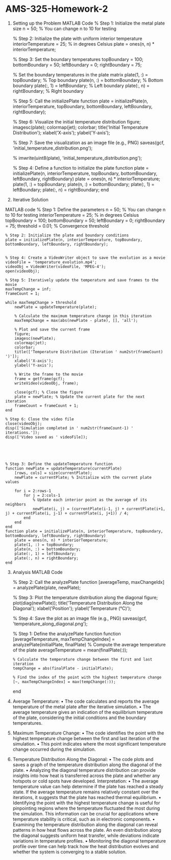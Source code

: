 # AMS-325-Homework-2
1.	Setting up the Problem
  MATLAB Code
    % Step 1: Initialize the metal plate size
    n = 50; % You can change n to 10 for testing
 
    % Step 2: Initialize the plate with uniform interior temperature
    interiorTemperature = 25; % in degrees Celsius
    plate = ones(n, n) * interiorTemperature;
 
    % Step 3: Set the boundary temperatures
    topBoundary = 100;
    bottomBoundary = 50;
    leftBoundary = 0;
    rightBoundary = 75;
 
    % Set the boundary temperatures in the plate matrix
    plate(1, :) = topBoundary;       % Top boundary
    plate(n, :) = bottomBoundary;    % Bottom boundary
    plate(:, 1) = leftBoundary;      % Left boundary
    plate(:, n) = rightBoundary;     % Right boundary
 
 
 
    % Step 5: Call the initializePlate function
    plate = initializePlate(n, interiorTemperature, topBoundary, bottomBoundary, leftBoundary, rightBoundary);
 
    % Step 6: Visualize the initial temperature distribution
    figure;
    imagesc(plate);
    colormap(jet);
    colorbar;
    title('Initial Temperature Distribution');
    xlabel('X-axis');
    ylabel('Y-axis');
 
    % Step 7: Save the visualization as an image file (e.g., PNG)
    saveas(gcf, 'initial_temperature_distribution.png');
 
    % imwrite(uint8(plate), 'initial_temperature_distribution.png');
 
 
 
 
    % Step 4: Define a function to initialize the plate
    function plate = initializePlate(n, interiorTemperature, topBoundary, bottomBoundary, leftBoundary, rightBoundary)
        plate = ones(n, n) * interiorTemperature;
        plate(1, :) = topBoundary;
        plate(n, :) = bottomBoundary;
        plate(:, 1) = leftBoundary;
        plate(:, n) = rightBoundary;
    end

 

2.	Iterative Solution

MATLAB code
    % Step 1: Define the parameters
    n = 50; % You can change n to 10 for testing
    interiorTemperature = 25; % in degrees Celsius
    topBoundary = 100;
    bottomBoundary = 50;
    leftBoundary = 0;
    rightBoundary = 75;
    threshold = 0.01; % Convergence threshold
 
    % Step 2: Initialize the plate and boundary conditions
    plate = initializePlate(n, interiorTemperature, topBoundary, bottomBoundary, leftBoundary, rightBoundary);
 
 
    % Step 4: Create a VideoWriter object to save the evolution as a movie
    videoFile = 'temperature_evolution.mp4';
    videoObj = VideoWriter(videoFile, 'MPEG-4');
    open(videoObj);
 
    % Step 5: Iteratively update the temperature and save frames to the movie
    maxTempChange = inf;
    frameCount = 1;
 
    while maxTempChange > threshold
        newPlate = updateTemperature(plate);
    
        % Calculate the maximum temperature change in this iteration
        maxTempChange = max(abs(newPlate - plate), [], 'all');
    
        % Plot and save the current frame
        figure;
        imagesc(newPlate);
        colormap(jet);
        colorbar;
        title(['Temperature Distribution (Iteration ' num2str(frameCount) ')']);
        xlabel('X-axis');
        ylabel('Y-axis');
    
        % Write the frame to the movie
        frame = getframe(gcf);
        writeVideo(videoObj, frame);
    
        close(gcf); % Close the figure
        plate = newPlate; % Update the current plate for the next iteration
        frameCount = frameCount + 1;
    end
 
    % Step 6: Close the video file
    close(videoObj);
    disp(['Simulation completed in ' num2str(frameCount-1) ' iterations.']);
    disp(['Video saved as ' videoFile]);
 
 
 
 
 
    % Step 3: Define the updateTemperature function
    function newPlate = updateTemperature(currentPlate)
        [rows, cols] = size(currentPlate);
        newPlate = currentPlate; % Initialize with the current plate values
    
        for i = 2:rows-1
            for j = 2:cols-1
                % Update each interior point as the average of its neighbors
                newPlate(i, j) = (currentPlate(i-1, j) + currentPlate(i+1, j) + currentPlate(i, j-1) + currentPlate(i, j+1)) / 4;
            end
        end
    end
    function plate = initializePlate(n, interiorTemperature, topBoundary, bottomBoundary, leftBoundary, rightBoundary)
        plate = ones(n, n) * interiorTemperature;
        plate(1, :) = topBoundary;
        plate(n, :) = bottomBoundary;
        plate(:, 1) = leftBoundary;
        plate(:, n) = rightBoundary;
    end



3.	Analysis
MATLAB Code

 
    % Step 2: Call the analyzePlate function
    [averageTemp, maxChangeIdx] = analyzePlate(plate, newPlate);
 
    % Step 3: Plot the temperature distribution along the diagonal
    figure;
    plot(diag(newPlate));
    title('Temperature Distribution Along the Diagonal');
    xlabel('Position');
    ylabel('Temperature (°C)');
 
    % Step 4: Save the plot as an image file (e.g., PNG)
    saveas(gcf, 'temperature_along_diagonal.png');
 
 
 
    % Step 1: Define the analyzePlate function
    function [averageTemperature, maxTempChangeIndex] = analyzePlate(initialPlate, finalPlate)
        % Compute the average temperature of the plate
        averageTemperature = mean(finalPlate(:));
    
        % Calculate the temperature change between the first and last iteration
        tempChange = abs(finalPlate - initialPlate);
    
        % Find the index of the point with the highest temperature change
        [~, maxTempChangeIndex] = max(tempChange(:));
    end
 
1.	Average Temperature:
    •	The code calculates and reports the average temperature of the metal plate after the iterative simulation.
    •	The average temperature gives an indication of the equilibrium temperature of the plate, considering the initial            conditions and the boundary temperatures.
2.	Maximum Temperature Change:
    •	The code identifies the point with the highest temperature change between the first and last iteration of the               simulation.
    •	This point indicates where the most significant temperature change occurred during the simulation.
3.	Temperature Distribution Along the Diagonal:
    •	The code plots and saves a graph of the temperature distribution along the diagonal of the plate.
    •	Analyzing the diagonal temperature distribution can provide insights into how heat is transferred across the plate          and whether any hotspots or cold spots have developed.
Interpretation:
    •	The average temperature value can help determine if the plate has reached a steady state. If the average temperature        remains relatively constant over the iterations, it suggests that the plate has reached thermal equilibrium.
    •	Identifying the point with the highest temperature change is useful for pinpointing regions where the temperature           fluctuated the most during the simulation. This information can be crucial for applications where temperature               stability is critical, such as in electronic components.
    •	Examining the temperature distribution along the diagonal can reveal patterns in how heat flows across the plate. An        even distribution along the diagonal suggests uniform heat transfer, while deviations indicate variations in                temperature profiles.
    •	Monitoring the diagonal temperature profile over time can help track how the heat distribution evolves and whether          the system is converging to a stable solution.


